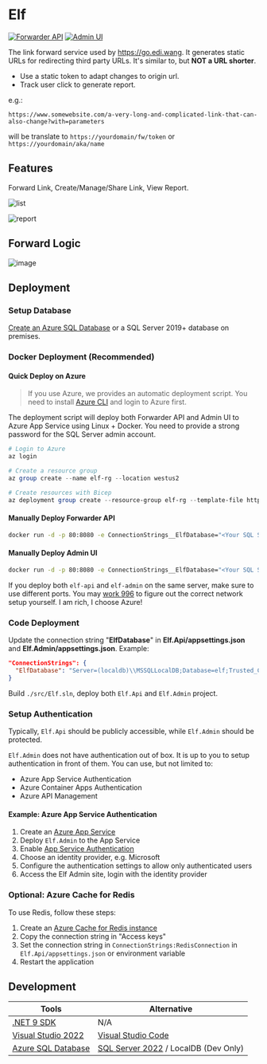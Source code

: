 # Elf

[![Forwarder API](https://github.com/EdiWang/Elf/actions/workflows/docker-api.yml/badge.svg)](https://github.com/EdiWang/Elf/actions/workflows/docker-api.yml) 
[![Admin UI](https://github.com/EdiWang/Elf/actions/workflows/docker-admin.yml/badge.svg)](https://github.com/EdiWang/Elf/actions/workflows/docker-admin.yml)


The link forward service used by https://go.edi.wang. It generates static URLs for redirecting third party URLs. It's similar to, but **NOT a URL shorter**. 

- Use a static token to adapt changes to origin url.
- Track user click to generate report.

e.g.:

```
https://www.somewebsite.com/a-very-long-and-complicated-link-that-can-also-change?with=parameters
```

will be translate to `https://yourdomain/fw/token` or `https://yourdomain/aka/name`

## Features

Forward Link, Create/Manage/Share Link, View Report.

![list](https://github.com/EdiWang/Elf/assets/3304703/2f3f3691-fa24-4d24-9a8f-562b0cab8261)

![report](https://github.com/EdiWang/Elf/assets/3304703/09eab5b0-0749-4d41-a4a9-56da4eb5aeb5)

## Forward Logic

![image](https://cdn.edi.wang/web-assets/lf/LinkForwarder-FW.png)

## Deployment

### Setup Database

[Create an Azure SQL Database](https://docs.microsoft.com/en-us/azure/sql-database/sql-database-single-database-get-started?WT.mc_id=AZ-MVP-5002809) or a SQL Server 2019+ database on premises.

### Docker Deployment (Recommended)

#### Quick Deploy on Azure

> If you use Azure, we provides an automatic deployment script. You need to install [Azure CLI](https://learn.microsoft.com/en-us/cli/azure/install-azure-cli?view=azure-cli-latest&WT.mc_id=AZ-MVP-5002809) and login to Azure first.

The deployment script will deploy both Forwarder API and Admin UI to Azure App Service using Linux + Docker. You need to provide a strong password for the SQL Server admin account.

```powershell
# Login to Azure
az login

# Create a resource group
az group create --name elf-rg --location westus2

# Create resources with Bicep
az deployment group create --resource-group elf-rg --template-file https://raw.githubusercontent.com/EdiWang/Elf/refs/heads/master/deployment/main.bicep --parameters sqlAdminPassword=<Your Strong Password>
```

#### Manually Deploy Forwarder API

```bash
docker run -d -p 80:8080 -e ConnectionStrings__ElfDatabase="<Your SQL Server Connection String>" --name elf-api ediwang/elf:latest
```

#### Manually Deploy Admin UI

```bash
docker run -d -p 80:8080 -e ConnectionStrings__ElfDatabase="<Your SQL Server Connection String>" --name elf-admin ediwang/elf-admin:latest
```

If you deploy both `elf-api` and `elf-admin` on the same server, make sure to use different ports. You may [work 996](https://996.icu/) to figure out the correct network setup yourself. I am rich, I choose Azure!

### Code Deployment

Update the connection string "**ElfDatabase**" in **Elf.Api/appsettings.json** and **Elf.Admin/appsettings.json**. Example:

```json
"ConnectionStrings": {
  "ElfDatabase": "Server=(localdb)\\MSSQLLocalDB;Database=elf;Trusted_Connection=True;"
}
```

Build `./src/Elf.sln`, deploy both `Elf.Api` and `Elf.Admin` project.

### Setup Authentication

Typically, `Elf.Api` should be publicly accessible, while `Elf.Admin` should be protected.

`Elf.Admin` does not have authentication out of box. It is up to you to setup authentication in front of them. You can use, but not limited to:

- Azure App Service Authentication
- Azure Container Apps Authentication
- Azure API Management

#### Example: Azure App Service Authentication

1. Create an [Azure App Service](https://docs.microsoft.com/en-us/azure/app-service/quickstart-dotnetcore?WT.mc_id=AZ-MVP-5002809)
2. Deploy `Elf.Admin` to the App Service
3. Enable [App Service Authentication](https://docs.microsoft.com/en-us/azure/app-service/overview-authentication-authorization?WT.mc_id=AZ-MVP-5002809)
4. Choose an identity provider, e.g. Microsoft
5. Configure the authentication settings to allow only authenticated users
6. Access the Elf Admin site, login with the identity provider

### Optional: Azure Cache for Redis

To use Redis, follow these steps:

1. Create an [Azure Cache for Redis instance](https://docs.microsoft.com/en-us/azure/azure-cache-for-redis/cache-overview?WT.mc_id=AZ-MVP-5002809)
2. Copy the connection string in "Access keys"
3. Set the connection string in `ConnectionStrings:RedisConnection` in `Elf.Api/appsettings.json` or environment variable
4. Restart the application

## Development

Tools | Alternative
--- | ---
[.NET 9 SDK](http://dot.net) | N/A
[Visual Studio 2022](https://visualstudio.microsoft.com/) | [Visual Studio Code](https://code.visualstudio.com/)
[Azure SQL Database](https://azure.microsoft.com/en-us/services/sql-database/) | [SQL Server 2022](https://www.microsoft.com/en-us/sql-server/sql-server-2022) / LocalDB (Dev Only)
